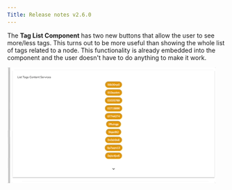```yaml
---
Title: Release notes v2.6.0
---
```



The **Tag List Component** has two new buttons that allow the user to see more/less tags. This turns out to be more useful than showing the whole list of tags related to a node. This functionality is already embedded into the component and the user doesn't have to do anything to make it work.

![Show More/Less Tag](images/showmorelesstag.gif)

